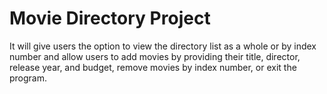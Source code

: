 # **Movie Directory Project**
It will give users the option to view the directory list as a whole or by index number and allow users to add movies by providing their title, director, release year, and budget,
remove movies by index number, or exit the program.
